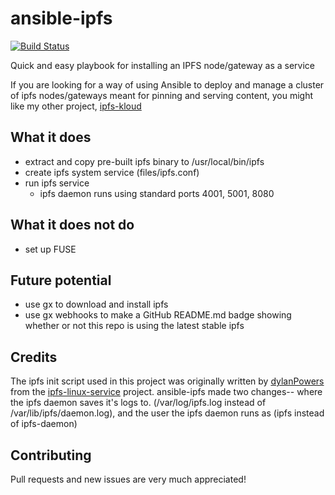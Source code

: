 # ansible-ipfs

[![Build Status](https://travis-ci.org/insanity54/ansible-ipfs.svg?branch=master)](https://travis-ci.org/insanity54/ansible-ipfs)

Quick and easy playbook for installing an IPFS node/gateway as a service

If you are looking for a way of using Ansible to deploy and manage a cluster of ipfs nodes/gateways meant for pinning and serving content, you might like my other project, [ipfs-kloud](https://github.com/insanity54/ipfs-kloud)


## What it does

* extract and copy pre-built ipfs binary to /usr/local/bin/ipfs
* create ipfs system service (files/ipfs.conf)
* run ipfs service
  * ipfs daemon runs using standard ports 4001, 5001, 8080



## What it does not do

* set up FUSE


## Future potential

* use gx to download and install ipfs
* use gx webhooks to make a GitHub README.md badge showing whether or not this repo is using the latest stable ipfs


## Credits

The ipfs init script used in this project was originally written by [dylanPowers](https://github.com/dylanPowers) from the [ipfs-linux-service](https://github.com/dylanPowers/ipfs-linux-service) project. ansible-ipfs made two changes-- where the ipfs daemon saves it's logs to. (/var/log/ipfs.log instead of /var/lib/ipfs/daemon.log), and the user the ipfs daemon runs as (ipfs instead of ipfs-daemon)


## Contributing

Pull requests and new issues are very much appreciated!
